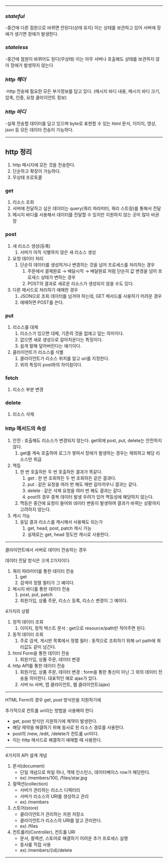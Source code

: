 

---


### *stateful*
-중간에 다른 점원으로 바뀌면 안된다(상태 유지) 이는 상태를 보관하고 있어 서버에 장애가 생기면 장애가 발생한다.

### *stateless*
-중간에 점원이 바뀌어도 된다(무상태) 이는 아무 서버나 호출해도 상태를 보관하지 않아 장애가 발생하지 않는다

### *http 헤더*
-http 전송에 필요한 모든 부가정보를 담고 있다. (메시지 바디 내용, 메시지 바디 크기, 압축, 인증, 요청 클라이언트 정보)

### *http 바디*
-실제 전송할 데이터를 담고 있으며 byte로 표현할 수 있는 html 문서, 이미지, 영상, json 등 모든 데이터 전송이 가능하다.  

---



## http 정리

1. http 메시지에 모든 것을 전송한다. 
2. 단순하고 확장이 가능하다. 
3. 무상태 프로토콜

### get

1. 리소스 조회
2. 서버에 전달하고 싶은 데이터는 query(쿼리 파라미터, 쿼리 스트링)를 통해서 전달
3. 메시지 바디를 사용해서 데이터를 전달할 수 있지만 지원하지 않는 곳이 많아 비권장
  
### post

1. 새 리소스 생성(등록)
    1. 서버가 아직 식별하지 않은 새 리소스 생성
2. 요청 데이터 처리
    1. 단순히 데이터를 생성하거나 변경하는 것을 넘어 프로세스를 처리하는 경우
        1. 주문에서 결제완료 → 배달시작 → 배달완료 처럼 단순히 값 변경을 넘어 프로세스 상태가 변하는 경우
        2. POST의 결과로 새로운 리소스가 생성되지 않을 수도 있다.
3. 다른 메서드로 처리하기 애매한 경우
    1. JSON으로 조회 데이터를 넘겨야 하는데, GET 메서드를 사용하기 어려운 경우
    2. 애매하면 POST를 쓴다.

### put

1. 리소스를 대체
    1. 리소스가 있으면 대체, 기존의 것을 없애고 덮는 의미이다. 
    2. 없으면 새로 생성으로 갈아치운다는 특징이다.
    3. 쉽게 말해 덮어버린다는 얘기이다.
2. 클라이언트가 리소스를 식별
    1. 클라이언트가 리소스 위치를 알고 uri를 지정한다.
    2. 위의 특징이 post와의 차이점이다. 

### fetch

1. 리소스 부분 변경

### delete

1. 리소스 삭제

### http 메서드의 속성

1. 안전 : 호출해도 리소스가 변경되지 않는다. get외에 post, put, delete는 안전하지 않다.
    1. get를 계속 호출하여 로그가 쌓여서 장애가 발생하는 경우는 제외하고 해당 리소스만 취급
2. 멱등
    1. 한 번 호출하든 두 번 호출하든 결과가 똑같다. 
        1. get : 한 번 조회하든 두 번 조회하든 같은 결과다. 
        2. put : 같은 요청을 여러 번 해도 매번 갈아끼우니 결과는 같다. 
        3. delete : 같은 삭제 요청을 여러 번 해도 결과는 같다. 
        4. post의 경우 중복 데이터 발생 우려가 있어 멱등성에 해당하지 않는다. 
    2. 멱등은 중간에 요청이 들어와 데이터 변동이 발생하여 결과가 바뀌는 상황까지 고려하지 않는다. 
3. 캐시 가능
    1. 응답 결과 리소스를 캐시해서 사용해도 되는가
        1. get, head, post, patch 캐시 가능
        2. 실제로는 get, head 정도만 캐시로 사용한다. 

---

클라이언트에서 서버로 데이터 전송하는 경우

데이터 전달 방식은 크게 2가지이다. 

1. 쿼리 파라미터를 통한 데이터 전송
    1. get
    2. 검색어 정렬 필터가 그 예이다.
2. 메시지 바디를 통한 데이터 전송
    1. post, put, patch
    2. 회원가입, 상품 주문, 리소스 등록, 리소스 변경이 그 예이다. 

4가지의 상황

1. 정적 데이터 조회
    1. 이미지, 정적 텍스트 문서 : get으로 resource/path만 적어주면 된다.
2. 동적 데이터 조회
    1. 주로 검색, 게시판 목록에서 정렬 필터 : 동적으로 조회하기 위해 url path에 쿼리값도 같이 넘긴다.
3. html Form을 통한 데이터 전송
    1. 회원가입, 상품 주문, 데이터 변경 
4. http API를 통한 데이터 전송 
    1. 회원가입, 상품 주문, 데이터 변경 : form을 통한 통신이 아닌 그 외의 데이터 전송을 의미한다. 대표적인 예로 ajax가 있다. 
    2. 서버 to 서버, 앱 클라이언트, 웹 클라이언트(ajax)

---

  

HTML Form의 경우 get, post 방식만을 지원하기에 

추가적으로 컨트롤 uri라는 방법을 사용해야 한다. 

- get, post 방식만 지원하기에 제약이 발생한다.
- 해당 제약을 해결하기 위해 동사로 된 리소스 경로를 사용한다.
- post의 /new, /edit, /delete가 컨트롤 uri이다.
- 이는 http 메서드로 해결하기 애매할 때 사용한다.

---

4가지의 API 설계 개념

1. 문서(document) 
    - 단일 개념으로 파일 하나, 객체 인스턴스, 데이터베이스 row가 해당한다.
    - ex) /members/100, /files/star.jpg
2. 컬렉션(collection) 
    - 서버가 관리하는 리소스 디렉터리
    - 서버가 리소스의 URI를 생성하고 관리
    - ex) /members
3. 스토어(store)
    - 클라이언트가 관리하는 자원 저장소
    - 클라이언트가 리소스의 URI를 알고 관리한다.
    - ex) /files
4. 컨트롤러(Controller), 컨트롤 URI
    - 문서, 컬렉션, 스토어로 해결하기 어려운 추가 프로세스 실행
    - 동사를 직접 사용
    - ex) /members/{id}/delete
    

---
